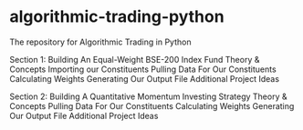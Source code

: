 # algorithmic-trading-python
The repository for Algorithmic Trading in Python


Section 1: Building An Equal-Weight BSE-200 Index Fund
Theory & Concepts
Importing our Constituents
Pulling Data For Our Constituents
Calculating Weights
Generating Our Output File
Additional Project Ideas

Section 2: Building A Quantitative Momentum Investing Strategy
Theory & Concepts
Pulling Data For Our Constituents
Calculating Weights
Generating Our Output File
Additional Project Ideas
